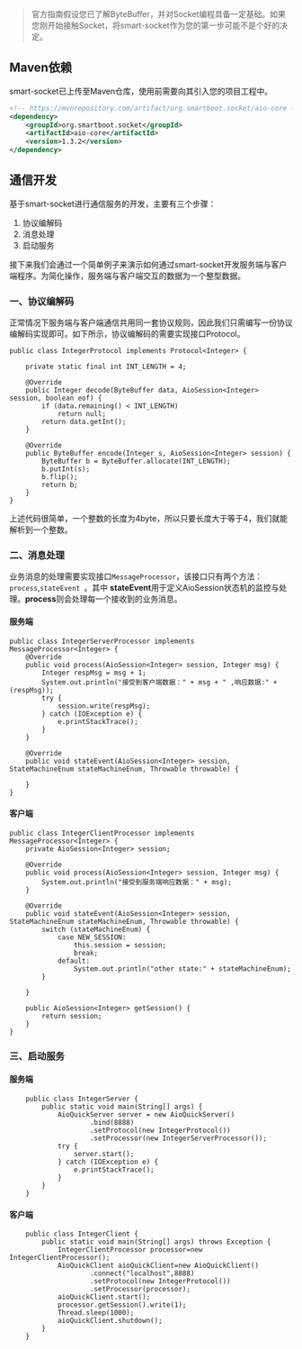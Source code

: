 
>官方指南假设您已了解ByteBuffer，并对Socket编程具备一定基础。如果您刚开始接触Socket，将smart-socket作为您的第一步可能不是个好的决定。

## Maven依赖
smart-socket已上传至Maven仓库，使用前需要向其引入您的项目工程中。
```xml
<!-- https://mvnrepository.com/artifact/org.smartboot.socket/aio-core -->
<dependency>
    <groupId>org.smartboot.socket</groupId>
    <artifactId>aio-core</artifactId>
    <version>1.3.2</version>
</dependency>
```

## 通信开发
基于smart-socket进行通信服务的开发，主要有三个步骤：

1. 协议编解码
2. 消息处理
3. 启动服务

接下来我们会通过一个简单例子来演示如何通过smart-socket开发服务端与客户端程序。为简化操作，服务端与客户端交互的数据为一个整型数据。
### 一、协议编解码
正常情况下服务端与客户端通信共用同一套协议规则，因此我们只需编写一份协议编解码实现即可。如下所示，协议编解码的需要实现接口Protocol。
```
public class IntegerProtocol implements Protocol<Integer> {

    private static final int INT_LENGTH = 4;

    @Override
    public Integer decode(ByteBuffer data, AioSession<Integer> session, boolean eof) {
        if (data.remaining() < INT_LENGTH)
            return null;
        return data.getInt();
    }

    @Override
    public ByteBuffer encode(Integer s, AioSession<Integer> session) {
        ByteBuffer b = ByteBuffer.allocate(INT_LENGTH);
        b.putInt(s);
        b.flip();
        return b;
    }
}
```
上述代码很简单，一个整数的长度为4byte，所以只要长度大于等于4，我们就能解析到一个整数。

### 二、消息处理
业务消息的处理需要实现接口`MessageProcessor`，该接口只有两个方法：`process`,`stateEvent `。其中 **stateEvent**用于定义AioSession状态机的监控与处理。**process**则会处理每一个接收到的业务消息。
#### 服务端
```
public class IntegerServerProcessor implements MessageProcessor<Integer> {
    @Override
    public void process(AioSession<Integer> session, Integer msg) {
        Integer respMsg = msg + 1;
        System.out.println("接受到客户端数据：" + msg + " ,响应数据:" + (respMsg));
        try {
            session.write(respMsg);
        } catch (IOException e) {
            e.printStackTrace();
        }
    }

    @Override
    public void stateEvent(AioSession<Integer> session, StateMachineEnum stateMachineEnum, Throwable throwable) {

    }
}
```	
#### 客户端
```
public class IntegerClientProcessor implements MessageProcessor<Integer> {
    private AioSession<Integer> session;

    @Override
    public void process(AioSession<Integer> session, Integer msg) {
        System.out.println("接受到服务端响应数据：" + msg);
    }

    @Override
    public void stateEvent(AioSession<Integer> session, StateMachineEnum stateMachineEnum, Throwable throwable) {
        switch (stateMachineEnum) {
            case NEW_SESSION:
                this.session = session;
                break;
            default:
                System.out.println("other state:" + stateMachineEnum);
        }

    }

    public AioSession<Integer> getSession() {
        return session;
    }
}
```
### 三、启动服务
#### 服务端
```
	public class IntegerServer {
	    public static void main(String[] args) {
	        AioQuickServer server = new AioQuickServer()
	                .bind(8888)
	                .setProtocol(new IntegerProtocol())
	                .setProcessor(new IntegerServerProcessor());
	        try {
	            server.start();
	        } catch (IOException e) {
	            e.printStackTrace();
	        }
	    }
	}
```	
#### 客户端
```
	public class IntegerClient {
	    public static void main(String[] args) throws Exception {
	        IntegerClientProcessor processor=new IntegerClientProcessor();
	        AioQuickClient aioQuickClient=new AioQuickClient()
	                .connect("localhost",8888)
	                .setProtocol(new IntegerProtocol())
	                .setProcessor(processor);
	        aioQuickClient.start();
	        processor.getSession().write(1);
	        Thread.sleep(1000);
	        aioQuickClient.shutdown();
	    }
	}
```